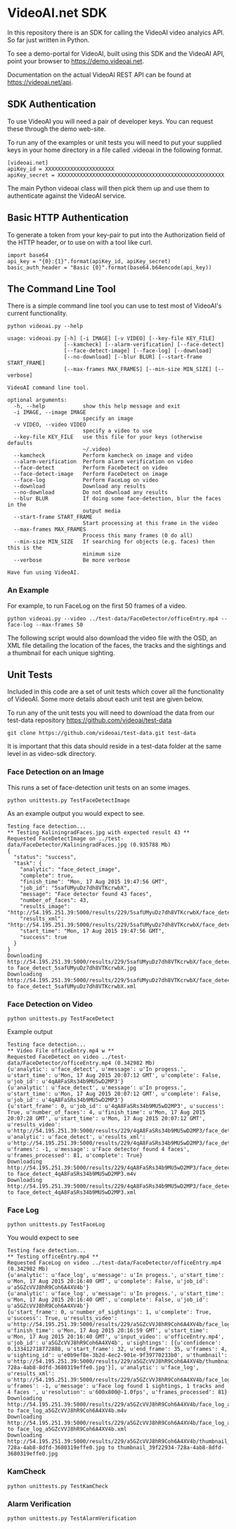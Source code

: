 
# VideoAI.net SDK

In this repository there is an SDK for calling the VideoAI video analyics API.  So far just written in Python. 

To see a demo-portal for VideoAI, built using this SDK and the VideoAI API, point your browser to https://demo.videoai.net.

Documentation on the actual VideoAI REST API can be found at https://videoai.net/api.

## SDK Authentication

To use VideoAI you will need a pair of developer keys.  You can request these through the demo web-site.

To run any of the examples or unit tests you will need to put your supplied keys in your home directory in a file called .videoai in the following format.

```
[videoai.net]
apiKey_id = XXXXXXXXXXXXXXXXXXXXXX
apiKey_secret = XXXXXXXXXXXXXXXXXXXXXXXXXXXXXXXXXXXXXXXXXXXXXXXXXXXXX
```

The main Python videoai class will then pick them up and use them to authenticate against the VideoAI service.

## Basic HTTP Authentication

To generate a token from your key-pair to put into the Authorization field of the HTTP header, or to use on with a tool like curl.

```
import base64
api_key = "{0}:{1}".format(apiKey_id, apiKey_secret)
basic_auth_header = "Basic {0}".format(base64.b64encode(api_key))
```


## The Command Line Tool

There is a simple command line tool you can use to test most of VideoAI's current functionality.

```
python videoai.py --help

usage: videoai.py [-h] [-i IMAGE] [-v VIDEO] [--key-file KEY_FILE]
                  [--kamcheck] [--alarm-verification] [--face-detect]
                  [--face-detect-image] [--face-log] [--download]
                  [--no-download] [--blur BLUR] [--start-frame START_FRAME]
                  [--max-frames MAX_FRAMES] [--min-size MIN_SIZE] [--verbose]

VideoAI command line tool.

optional arguments:
  -h, --help            show this help message and exit
  -i IMAGE, --image IMAGE
                        specify an image
  -v VIDEO, --video VIDEO
                        specify a video to use
  --key-file KEY_FILE   use this file for your keys (otherwise defaults
                        ~/.video)
  --kamcheck            Perform kamcheck on image and video
  --alarm-verification  Perform alarm verification on video
  --face-detect         Perform FaceDetect on video
  --face-detect-image   Perform FaceDetect on image
  --face-log            Perform FaceLog on video
  --download            Download any results
  --no-download         Do not download any results
  --blur BLUR           If doing some face-detection, blur the faces in the
                        output media
  --start-frame START_FRAME
                        Start processing at this frame in the video
  --max-frames MAX_FRAMES
                        Process this many frames (0 do all)
  --min-size MIN_SIZE   If searching for objects (e.g. faces) then this is the
                        minimum size
  --verbose             Be more verbose

Have fun using VideoAI.
```
### An Example

For example, to run FaceLog on the first 50 frames of a video.

```
python videoai.py --video ../test-data/FaceDetector/officeEntry.mp4 --face-log --max-frames 50
```
The following script would also download the video file with the OSD, an XML file detailing the location of the faces, the tracks and the sightings and a thumbnail for each unique sighting.

## Unit Tests

Included in this code are a set of unit tests which cover all the functionality of VideoAI.  Some more details about each unit test are given below.

To run any of the unit tests you will need to download the data from our test-data repository https://github.com/videoai/test-data

```
git clone https://github.com/videoai/test-data.git test-data
```

It is important that this data should reside in a test-data folder at the same level in as video-sdk directory.

### Face Detection on an Image

This runs a set of face-detection unit tests on an some images.

```
python unittests.py TestFaceDetectImage
```

As an example output you would expect to see.

```
Testing face detection...
** Testing KaliningradFaces.jpg with expected result 43 **
Requested FaceDetectImage on ../test-data/FaceDetector/KaliningradFaces.jpg (0.935788 Mb)
{
  "status": "success", 
  "task": {
    "analytic": "face_detect_image", 
    "complete": true, 
    "finish_time": "Mon, 17 Aug 2015 19:47:56 GMT", 
    "job_id": "5safUMyuDz7dh8VTKcrwbX", 
    "message": "Face detector found 43 faces", 
    "number_of_faces": 43, 
    "results_image": "http://54.195.251.39:5000/results/229/5safUMyuDz7dh8VTKcrwbX/face_detect_5safUMyuDz7dh8VTKcrwbX.jpg", 
    "results_xml": "http://54.195.251.39:5000/results/229/5safUMyuDz7dh8VTKcrwbX/face_detect_5safUMyuDz7dh8VTKcrwbX.xml", 
    "start_time": "Mon, 17 Aug 2015 19:47:56 GMT", 
    "success": true
  }
}
Downloading http://54.195.251.39:5000/results/229/5safUMyuDz7dh8VTKcrwbX/face_detect_5safUMyuDz7dh8VTKcrwbX.jpg to face_detect_5safUMyuDz7dh8VTKcrwbX.jpg
Downloading http://54.195.251.39:5000/results/229/5safUMyuDz7dh8VTKcrwbX/face_detect_5safUMyuDz7dh8VTKcrwbX.xml to face_detect_5safUMyuDz7dh8VTKcrwbX.xml

```

### Face Detection on Video

```
python unittests.py TestFaceDetect
```
Example output

```
Testing face detection...
** Video File officeEntry.mp4 w **
Requested FaceDetect on video ../test-data/FaceDetector/officeEntry.mp4 (0.342982 Mb)
{u'analytic': u'face_detect', u'message': u'In progess.', u'start_time': u'Mon, 17 Aug 2015 20:07:12 GMT', u'complete': False, u'job_id': u'4qA8FaSRs34b9MU5wD2MP3'}
{u'analytic': u'face_detect', u'message': u'In progess.', u'start_time': u'Mon, 17 Aug 2015 20:07:12 GMT', u'complete': False, u'job_id': u'4qA8FaSRs34b9MU5wD2MP3'}
{u'start_frame': 0, u'job_id': u'4qA8FaSRs34b9MU5wD2MP3', u'success': True, u'number_of_faces': 4, u'finish_time': u'Mon, 17 Aug 2015 20:07:28 GMT', u'start_time': u'Mon, 17 Aug 2015 20:07:12 GMT', u'results_video': u'http://54.195.251.39:5000/results/229/4qA8FaSRs34b9MU5wD2MP3/face_detect_4qA8FaSRs34b9MU5wD2MP3.m4v', u'analytic': u'face_detect', u'results_xml': u'http://54.195.251.39:5000/results/229/4qA8FaSRs34b9MU5wD2MP3/face_detect_4qA8FaSRs34b9MU5wD2MP3.xml', u'frames': -1, u'message': u'Face detector found 4 faces', u'frames_processed': 81, u'complete': True}
Downloading http://54.195.251.39:5000/results/229/4qA8FaSRs34b9MU5wD2MP3/face_detect_4qA8FaSRs34b9MU5wD2MP3.m4v to face_detect_4qA8FaSRs34b9MU5wD2MP3.m4v
Downloading http://54.195.251.39:5000/results/229/4qA8FaSRs34b9MU5wD2MP3/face_detect_4qA8FaSRs34b9MU5wD2MP3.xml to face_detect_4qA8FaSRs34b9MU5wD2MP3.xml

```

### Face Log

```
python unittests.py TestFaceLog
```
You would expect to see

```
Testing face detection...
** Testing officeEntry.mp4 **
Requested FaceLog on video ../test-data/FaceDetector/officeEntry.mp4 (0.342982 Mb)
{u'analytic': u'face_log', u'message': u'In progess.', u'start_time': u'Mon, 17 Aug 2015 20:16:40 GMT', u'complete': False, u'job_id': u'a5GZcVVJ8hR9Coh6A4XV4b'}
{u'analytic': u'face_log', u'message': u'In progess.', u'start_time': u'Mon, 17 Aug 2015 20:16:40 GMT', u'complete': False, u'job_id': u'a5GZcVVJ8hR9Coh6A4XV4b'}
{u'start_frame': 0, u'number_of_sightings': 1, u'complete': True, u'success': True, u'results_video': u'http://54.195.251.39:5000/results/229/a5GZcVVJ8hR9Coh6A4XV4b/face_log_a5GZcVVJ8hR9Coh6A4XV4b.m4v', u'finish_time': u'Mon, 17 Aug 2015 20:16:59 GMT', u'start_time': u'Mon, 17 Aug 2015 20:16:40 GMT', u'input_video': u'officeEntry.mp4', u'job_id': u'a5GZcVVJ8hR9Coh6A4XV4b', u'sightings': [{u'confidence': 0.133412718772888, u'start_frame': 32, u'end_frame': 35, u'frames': 4, u'sighting_id': u'e0b9ef8e-3b2d-4ec2-901e-9f39770233b0', u'thumbnail': u'http://54.195.251.39:5000/results/229/a5GZcVVJ8hR9Coh6A4XV4b/thumbnail_39f22934-728a-4ab8-8dfd-3680319effe0.jpg'}], u'analytic': u'face_log', u'results_xml': u'http://54.195.251.39:5000/results/229/a5GZcVVJ8hR9Coh6A4XV4b/face_log_a5GZcVVJ8hR9Coh6A4XV4b.xml', u'frames': -1, u'message': u'Face log found 1 sightings, 1 tracks and 4 faces ', u'resolution': u'600x800@-1.0fps', u'frames_processed': 81}
Downloading http://54.195.251.39:5000/results/229/a5GZcVVJ8hR9Coh6A4XV4b/face_log_a5GZcVVJ8hR9Coh6A4XV4b.m4v to face_log_a5GZcVVJ8hR9Coh6A4XV4b.m4v
Downloading http://54.195.251.39:5000/results/229/a5GZcVVJ8hR9Coh6A4XV4b/face_log_a5GZcVVJ8hR9Coh6A4XV4b.xml to face_log_a5GZcVVJ8hR9Coh6A4XV4b.xml
Downloading http://54.195.251.39:5000/results/229/a5GZcVVJ8hR9Coh6A4XV4b/thumbnail_39f22934-728a-4ab8-8dfd-3680319effe0.jpg to thumbnail_39f22934-728a-4ab8-8dfd-3680319effe0.jpg

```

### KamCheck

```
python unittests.py TestKamCheck
```

### Alarm Verification

```
python unittests.py TestAlarmVerification
```






